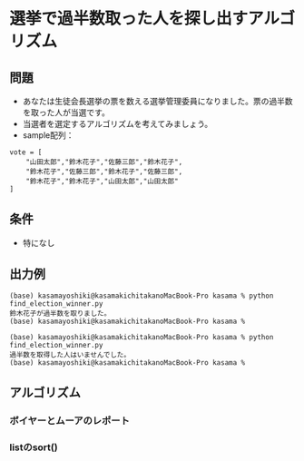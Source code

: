 # 選挙で過半数取った人を探し出すアルゴリズム

## 問題

- あなたは生徒会長選挙の票を数える選挙管理委員になりました。票の過半数を取った人が当選です。
- 当選者を選定するアルゴリズムを考えてみましょう。
- sample配列：

```
vote = [
    "山田太郎","鈴木花子","佐藤三郎","鈴木花子",
    "鈴木花子","佐藤三郎","鈴木花子","佐藤三郎",
    "鈴木花子","鈴木花子","山田太郎","山田太郎"
]
```

## 条件

- 特になし


## 出力例


```
(base) kasamayoshiki@kasamakichitakanoMacBook-Pro kasama % python find_election_winner.py
鈴木花子が過半数を取りました。
(base) kasamayoshiki@kasamakichitakanoMacBook-Pro kasama % 

(base) kasamayoshiki@kasamakichitakanoMacBook-Pro kasama % python find_election_winner.py
過半数を取得した人はいませんでした。
(base) kasamayoshiki@kasamakichitakanoMacBook-Pro kasama % 
```



## アルゴリズム

### ボイヤーとムーアのレポート

### listのsort()